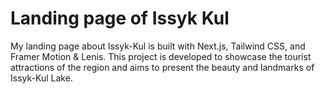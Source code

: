 # Landing page of Issyk Kul 

My landing page about Issyk-Kul is built with Next.js, Tailwind CSS, and Framer Motion & Lenis. This project is developed to showcase the tourist attractions of the region and aims to present the beauty and landmarks of Issyk-Kul Lake.

